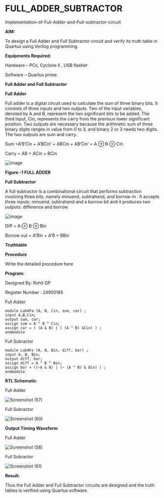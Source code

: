 # FULL_ADDER_SUBTRACTOR

Implementation-of-Full-Adder-and-Full-subtractor-circuit

**AIM:**

To design a Full Adder and Full Subtractor circuit and verify its truth table in Quartus using Verilog programming.

**Equipments Required:**

Hardware – PCs, Cyclone II , USB flasher

Software – Quartus prime

**Full Adder and Full Subtractor**

**Full Adder**

Full adder is a digital circuit used to calculate the sum of three binary bits. It consists of three inputs and two outputs. Two of the input variables, denoted by A and B, represent the two significant bits to be added. The third input, Cin, represents the carry from the previous lower significant position. Two outputs are necessary because the arithmetic sum of three binary digits ranges in value from 0 to 3, and binary 2 or 3 needs two digits. The two outputs are sum and carry.

Sum =A’B’Cin + A’BCin’ + ABCin + AB’Cin’ = A ⊕ B ⊕ Cin 

Carry = AB + ACin + BCin

![image](https://github.com/naavaneetha/FULL_ADDER_SUBTRACTOR/assets/154305477/0f30ba51-5ffb-4198-845f-18e054f675e7)

**Figure -1 FULL ADDER**

**Full Subtractor**

A full subtractor is a combinational circuit that performs subtraction involving three bits, namely minuend, subtrahend, and borrow-in . It accepts three inputs: minuend, subtrahend and a borrow bit and it produces two outputs: difference and borrow.

![image](https://github.com/naavaneetha/FULL_ADDER_SUBTRACTOR/assets/154305477/02b24f51-ab51-4304-9ad6-7b81ffc1ead5)

Diff = A ⊕ B ⊕ Bin 

Borrow out = A'Bin + A'B + BBin

**Truthtable**

**Procedure**

Write the detailed procedure here

**Program:**

Designed By: Rohit GP

Register Number : 24900185

Full Adder

```
module Lab4Fa (A, B, Cin, sum, car) ;
input A,B,Cin;
output sum, car;
assign sum = A ^ B ^ Cin;
assign car = ( (A & B) | ( (A ^ B) &Cin) ) ;
endmodule
```

Full Subractor

```
module Lab4Fs (A, B, Bin, diff, bor) ;
input A, B, Bin;
output diff, bor;
assign diff = A ^ B ^ Bin;
assign bor = ((~A & B) | (~ (A ^ B) & Bin) ) ;
endmodule
```

**RTL Schematic**

Full Adder

![Screenshot (57)](https://github.com/user-attachments/assets/404070cb-586b-4a9f-8689-4af56b974804)

Full Subractor

![Screenshot (60)](https://github.com/user-attachments/assets/2a666866-8c75-4ab0-9384-f92f44b9caf8)


**Output Timing Waveform**

Full Adder

![Screenshot (58)](https://github.com/user-attachments/assets/6d9e7146-410d-45b2-aa9c-2fc345d5feed)

Full Subractor

![Screenshot (61)](https://github.com/user-attachments/assets/83e45b6b-2f84-432a-a36b-fc718dc0ef25)



**Result:**

Thus the Full Adder and Full Subtractor circuits are designed and the truth tables is verified using Quartus software.



